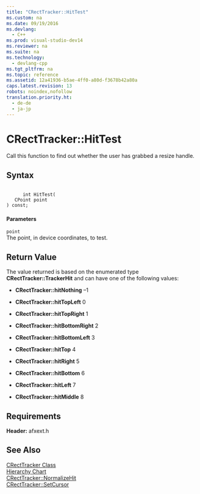 ```yaml
---
title: "CRectTracker::HitTest"
ms.custom: na
ms.date: 09/19/2016
ms.devlang: 
  - C++
ms.prod: visual-studio-dev14
ms.reviewer: na
ms.suite: na
ms.technology: 
  - devlang-cpp
ms.tgt_pltfrm: na
ms.topic: reference
ms.assetid: 12a41936-b5ae-4ff0-a80d-f3678b42a80a
caps.latest.revision: 13
robots: noindex,nofollow
translation.priority.ht: 
  - de-de
  - ja-jp
---
```

# CRectTracker::HitTest
Call this function to find out whether the user has grabbed a resize handle.  
  
## Syntax  
  
```  
  
      int HitTest(  
   CPoint point   
) const;  
```  
  
#### Parameters  
 `point`  
 The point, in device coordinates, to test.  
  
## Return Value  
 The value returned is based on the enumerated type **CRectTracker::TrackerHit** and can have one of the following values:  
  
-   **CRectTracker::hitNothing** –1  
  
-   **CRectTracker::hitTopLeft** 0  
  
-   **CRectTracker::hitTopRight** 1  
  
-   **CRectTracker::hitBottomRight** 2  
  
-   **CRectTracker::hitBottomLeft** 3  
  
-   **CRectTracker::hitTop** 4  
  
-   **CRectTracker::hitRight** 5  
  
-   **CRectTracker::hitBottom** 6  
  
-   **CRectTracker::hitLeft** 7  
  
-   **CRectTracker::hitMiddle** 8  
  
## Requirements  
 **Header:** afxext.h  
  
## See Also  
 [CRectTracker Class](../vs140/CRectTracker-Class.md)   
 [Hierarchy Chart](../vs140/Hierarchy-Chart.md)   
 [CRectTracker::NormalizeHit](../vs140/CRectTracker--NormalizeHit.md)   
 [CRectTracker::SetCursor](../vs140/CRectTracker--SetCursor.md)